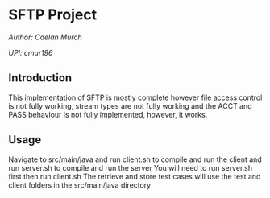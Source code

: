 # SFTP Project
*Author: Caelan Murch*

*UPI: cmur196*

## Introduction
This implementation of SFTP is mostly complete however file access control is not fully working, stream types are not
fully working and the ACCT and PASS behaviour is not fully implemented, however, it works.

## Usage
Navigate to src/main/java and run client.sh to compile and run the client and run server.sh to compile and run the server
You will need to run server.sh first then run client.sh
The retrieve and store test cases will use the test and client folders in the src/main/java directory